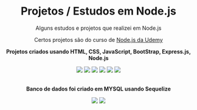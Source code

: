 <div align="center">
  <h1> Projetos / Estudos em Node.js </h1>
  <p>
    Alguns estudos e projetos que realizei em Node.js
  </p>
  <p>
    Certos projetos são do curso de <a href="https://www.udemy.com/course/formacao-nodejs">Node.js da Udemy</a>
  </p>
  <p>
    <b> Projetos criados usando HTML, CSS, JavaScript, BootStrap, Express.js, Node.js</b>
  </p>
  <img src="https://img.shields.io/badge/HTML5-E34F26?style=for-the-badge&logo=html5&logoColor=white"> 
  <img src="https://img.shields.io/badge/CSS3-1572B6?style=for-the-badge&logo=css3&logoColor=white">
  <img src="https://img.shields.io/badge/JavaScript-F7DF1E?style=for-the-badge&logo=javascript&logoColor=black">
  <img src="https://img.shields.io/badge/Bootstrap-563D7C?style=for-the-badge&logo=bootstrap&logoColor=white">
  <img src="https://img.shields.io/badge/Express.js-404D59?style=for-the-badge">
  <img src="https://img.shields.io/badge/Node.js-43853D?style=for-the-badge&logo=node.js&logoColor=white">
  <br>  <br>
  <p>
    <b> Banco de dados foi criado em MYSQL usando Sequelize</b>
  </p>
  <img src="https://img.shields.io/badge/MySQL-00000F?style=for-the-badge&logo=mysql&logoColor=white">
  <img src="https://img.shields.io/badge/sequelize-323330?style=for-the-badge&logo=sequelize&logoColor=blue">


  
</div>
